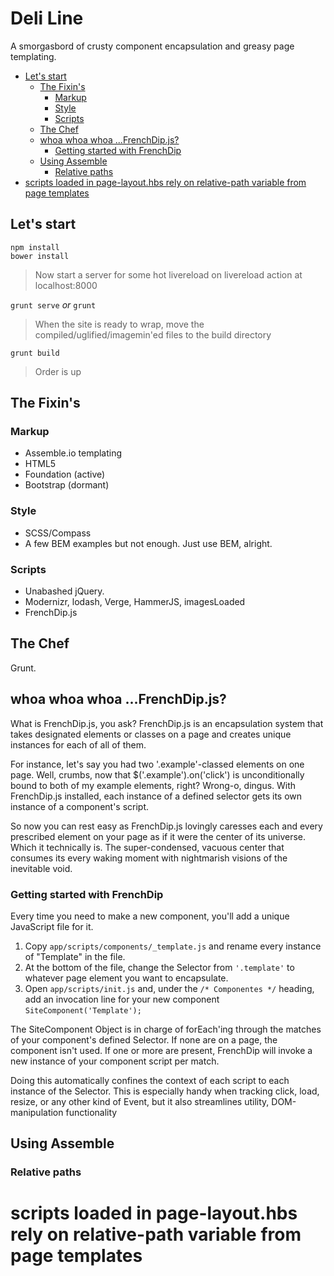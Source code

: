 # Deli Line

A smorgasbord of crusty component encapsulation and greasy page templating.

<!-- MarkdownTOC -->

- [Let's start](#lets-start)
    - [The Fixin's](#the-fixins)
        - [Markup](#markup)
        - [Style](#style)
        - [Scripts](#scripts)
    - [The Chef](#the-chef)
    - [whoa whoa whoa ...FrenchDip.js?](#whoa-whoa-whoa-frenchdipjs)
        - [Getting started with FrenchDip](#getting-started-with-frenchdip)
    - [Using Assemble](#using-assemble)
        - [Relative paths](#relative-paths)
- [scripts loaded in page-layout.hbs rely on relative-path variable from page templates](#scripts-loaded-in-page-layouthbs-rely-on-relative-path-variable-from-page-templates)

<!-- /MarkdownTOC -->


## Let's start

    npm install
    bower install

> Now start a server for some hot livereload on livereload action at localhost:8000

`grunt serve` *or* `grunt`

> When the site is ready to wrap, move the compiled/uglified/imagemin'ed files to the build directory

    grunt build

> Order is up

## The Fixin's

### Markup

* Assemble.io templating
* HTML5
* Foundation (active)
* Bootstrap (dormant)

### Style

* SCSS/Compass
* A few BEM examples but not enough. Just use BEM, alright.

### Scripts

* Unabashed jQuery.
* Modernizr, lodash, Verge, HammerJS, imagesLoaded
* FrenchDip.js

## The Chef
Grunt.

## whoa whoa whoa ...FrenchDip.js?

What is FrenchDip.js, you ask? FrenchDip.js is an encapsulation system that takes designated elements or classes on a page and creates unique instances for each of all of them.

For instance, let's say you had two '.example'-classed elements on one page. Well, crumbs, now that $('.example').on('click') is unconditionally bound to both of my example elements, right? Wrong-o, dingus. With FrenchDip.js installed, each instance of a defined selector gets its own instance of a component's script.

So now you can rest easy as FrenchDip.js lovingly caresses each and every prescribed element on your page as if it were the center of its universe. Which it technically is. The super-condensed, vacuous center that consumes its every waking moment with nightmarish visions of the inevitable void.

### Getting started with FrenchDip

Every time you need to make a new component, you'll add a unique JavaScript file for it.

1. Copy `app/scripts/components/_template.js` and rename every instance of "Template" in the file.
2. At the bottom of the file, change the Selector from `'.template'` to whatever page element you want to encapsulate.
3. Open `app/scripts/init.js` and, under the `/* Componentes */` heading, add an invocation line for your new component `SiteComponent('Template');`

The SiteComponent Object is in charge of forEach'ing through the matches of your component's defined Selector. If none are on a page, the component isn't used. If one or more are present, FrenchDip will invoke a new instance of your component script per match.

Doing this automatically confines the context of each script to each instance of the Selector. This is especially handy when tracking click, load, resize, or any other kind of Event, but it also streamlines utility, DOM-manipulation functionality

## Using Assemble

### Relative paths

# scripts loaded in page-layout.hbs rely on relative-path variable from page templates